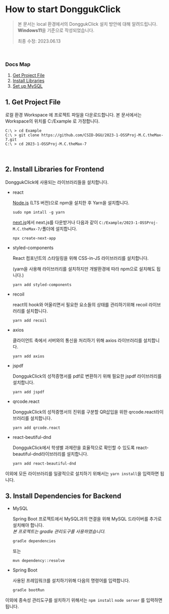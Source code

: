 # How to start DonggukClick

> 본 문서는 local 환경에서의 DonggukClick 설치 방안에 대해 알려드립니다.  
> <b>Windows11</b>을 기준으로 작성되었습니다.
> 
> 최종 수정: 2023.06.13

<br />

### Docs Map
1. [Get Project File](#1.-get-project-file)
2. [Install Libraries](#2.-install-libraries-for-frontend)
3. [Set up MySQL](#3.-install-dependencies-for-backend)

## 1. Get Project File
로컬 환경 Workspace 에 프로젝트 파일을 다운로드합니다. 본 문서에서는 Workspace의 위치를 C:/Example 로 가정합니다.
```
C:\ > cd Example
C:\ > git clone https://github.com/CSID-DGU/2023-1-OSSProj-M.C.theMax-7.git
C:\ > cd 2023-1-OSSProj-M.C.theMax-7
```
<br />

## 2. Install Libraries for Frontend
DonggukClick에 사용되는 라이브러리들을 설치합니다.
- react 

  [Node.js](https://nodejs.org/ko) (LTS 버전)으로 npm을 설치한 후 Yarn을 설치합니다. 
  ```
  sudo npm intall -g yarn
  ```
  [next.js](https://nextjs.org/)에서 next.js를 다운받거나 다음과 같이 ``C:/Example/2023-1-OSSProj-M.C.theMax-7/``폴더에 설치합니다.
  ```
  npx create-next-app
  ```

- styled-components

  React 컴포넌트의 스타일링을 위해 CSS-in-JS 라이브러리를 설치합니다.
  
  (yarn을 사용해 라이브러리를 설치하지만 개발환경에 따라 npm으로 설치해도 됩니다.)

  ```yarn add styled-components```

- recoil

  react의 hook와 어울리면서 필요한 요소들의 상태를 관리하기위해 recoil 라이브러리를 설치합니다.
  
  ```yarn add recoil```

- axios

  클라이언트 축에서 서버와의 통신을 처리하기 위해 axios 라이브러리를 설치합니다.
  
  ```yarn add axios```
  
- jspdf
  
  DonggukClick의 성적증명서를 pdf로 변환하기 위해 필요한 jspdf 라이브러리를 설치합니다.
  
  ```yarn add jspdf```

- qrcode.react

  DonggukClick의 성적증명서의 진위를 구분할 QR삽입을 위한 qrcode.react라이브러리를 설치합니다.
  
  ```yarn add qrcode.react```
  
- react-beutiful-dnd

  DonggukClick에서 학생별 과제란을 효율적으로 확인할 수 있도록 react-beautiful-dnd라이브러리를 설치합니다.
  
  ```yarn add react-beautiful-dnd```
  
이외에 모든 라이브러리를 일괄적으로 설치하기 위해서는 ```yarn install```을 입력하면 됩니다.
<br />

## 3. Install Dependencies for Backend

- MySQL

  Spring Boot 프로젝트에서 MySQL과의 연결을 위해 MySQL 드라이버를 추가로 설치해야 합니다.<br/>
  _본 프로젝트는 gradle 관리도구를 사용하였습니다._
  
  ```gradle dependencies```
  
  또는
  
  ```mvn dependency::resolve```
  
  
- Spring Boot

  사용된 프레임워크를 설치하기위해 다음의 명령어를 입력합니다.
  
  ```gradle bootRun```

이외에 종속성 관리도구를 설치하기 위해서는 ```npm install``` ```node server``` 를 입력하면 됩니다.
